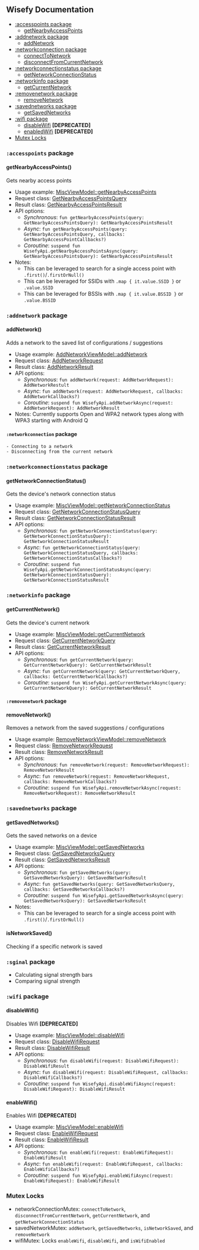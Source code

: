 ## Wisefy Documentation

- [:accesspoints package](#accesspoints-package)
  - [getNearbyAccessPoints](#getnearbyaccesspoints)
- [:addnetwork package](#addnetwork-package)
  - [addNetwork](#addnetwork)
- [:networkconnection package](#networkconnection-package)
  - [connectToNetwork](#connectToNetwork)
  - [disconnectFromCurrentNetwork](#disconnectFromCurrentNetwork)
- [:networkconnectionstatus package](#networkconnectionstatus-package)
  - [getNetworkConnectionStatus](#getnetworkconnectionstatus)
- [:networkinfo package](#networkinfo-package)
  - [getCurrentNetwork](#getcurrentnetwork)
- [:removenetwork package](#removenetwork-package)
  - [removeNetwork](#removenetwork)
- [:savednetworks package](#savednetworks-package)
  - [getSavedNetworks](#getsavednetworks) 
- [:wifi package](#wifi-package)
  - [disableWifi](#disablewifi) **[DEPRECATED]**
  - [enabledWifi](#enablewifi) **[DEPRECATED]**
- [Mutex Locks](#mutex-locks)

### `:accesspoints` package

#### getNearbyAccessPoints()

Gets nearby access points

- Usage example: [MiscViewModel::getNearbyAccessPoints](/app/src/main/java/com/isupatches/android/wisefy/sample/features/misc/MiscViewModel.kt#L397)
- Request class: [GetNearbyAccessPointsQuery](/wisefy/accesspoints/src/main/java/com/isupatches/android/wisefy/accesspoints/entities/GetNearbyAccessPointsQuery.kt)
- Result class: [GetNearbyAccessPointsResult](/wisefy/accesspoints/src/main/java/com/isupatches/android/wisefy/accesspoints/entities/GetNearbyAccessPointsResult.kt)
- API options:
  - *Synchronous*: `fun getNearbyAccessPoints(query: GetNearbyAccessPointsQuery): GetNearbyAccessPointsResult`
  - *Async*: `fun getNearbyAccessPoints(query: GetNearbyAccessPointsQuery, callbacks: GetNearbyAccessPointCallbacks?)`
  - *Coroutine*: `suspend fun WisefyApi.getNearbyAccessPointsAsync(query: GetNearbyAccessPointsQuery): GetNearbyAccessPointsResult`
- Notes:
  - This can be leveraged to search for a single access point with `.first()`/`.firstOrNull()`
  - This can be leveraged for SSIDs with `.map { it.value.SSID }` or `.value.SSID`
  - This can be leveraged for BSSIs with `.map { it.value.BSSID }` or `.value.BSSID`

### `:addnetwork` package

#### addNetwork()

Adds a network to the saved list of configurations / suggestions

- Usage example: [AddNetworkViewModel::addNetwork](/app/src/main/java/com/isupatches/android/wisefy/sample/features/add/AddNetworkViewModel.kt#L186)
- Request class: [AddNetworkRequest](/wisefy/addnetwork/src/main/java/com/isupatches/android/wisefy/addnetwork/entities/AddNetworkRequest.kt)
- Result class: [AddNetworkResult](/wisefy/addnetwork/src/main/java/com/isupatches/android/wisefy/addnetwork/entities/AddNetworkResult.kt)
- API options:
  - *Synchronous*: `fun addNetwork(request: AddNetworkRequest): AddNetworkRestult`
  - *Async*: `fun addNetwork(request: AddNetworkRequest, callbacks: AddNetworkCallbacks?)`
  - *Coroutine*: `suspend fun WisefyApi.addNetworkAsync(request: AddNetworkRequest): AddNetworkResult`
- Notes: Currently supports Open and WPA2 network types along with WPA3 starting with Android Q

#### `:networkconnection` package

    - Connecting to a network
    - Disconnecting from the current network

### `:networkconnectionstatus` package

#### getNetworkConnectionStatus()

Gets the device's network connection status
 
- Usage example: [MiscViewModel::getNetworkConnectionStatus](/app/src/main/java/com/isupatches/android/wisefy/sample/features/misc/MiscViewModel.kt#L431)
- Request class: [GetNetworkConnectionStatusQuery](/wisefy/networkconnectionstatus/src/main/java/com/isupatches/android/wisefy/networkconnectionstatus/entities/GetNetworkConnectionStatusQuery.kt)
- Result class: [GetNetworkConnectionStatusResult](/wisefy/networkconnectionstatus/src/main/java/com/isupatches/android/wisefy/networkconnectionstatus/entities/GetNetworkConnectionStatusResult.kt)
- API options:
  - *Synchronous*: `fun getNetworkConnectionStatus(query: GetNetworkConnectionStatusQuery): GetNetworkConnectionStatusResult`
  - *Async*: `fun getNetworkConnectionStatus(query: GetNetworkConnectionStatusQuery, callbacks: GetNetworkConnectionStatusCallbacks?)`
  - *Coroutine*: `suspend fun WisefyApi.getNetworkConnectionStatusAsync(query: GetNetworkConnectionStatusQuery): GetNetworkConnectionStatusResult`

### `:networkinfo` package

#### getCurrentNetwork()

Gets the device's current network

- Usage example: [MiscViewModel::getCurrentNetwork](/app/src/main/java/com/isupatches/android/wisefy/sample/features/misc/MiscViewModel.kt#L256)
- Request class: [GetCurrentNetworkQuery](/wisefy/networkinfo/src/main/java/com/isupatches/android/wisefy/networkinfo/entities/GetCurrentNetworkQuery.kt)
- Result class: [GetCurrentNetworkResult](/wisefy/networkinfo/src/main/java/com/isupatches/android/wisefy/networkinfo/entities/GetCurrentNetworkResult.kt)
- API options:
  - *Synchronous*: `fun getCurrentNetwork(query: GetCurrentNetworkQuery): GetCurrentNetworkResult`
  - *Async*: `fun getCurrentNetwork(query: GetCurrentNetworkQuery, callbacks: GetCurrentNetworkCallbacks?)`
  - *Coroutine*: `suspend fun WisefyApi.getCurrentNetworkAsync(query: GetCurrentNetworkQuery): GetCurrentNetworkResult`

#### `:removenetwork` package

#### removeNetwork()

Removes a network from the saved suggestions / configurations

- Usage example: [RemoveNetworkViewModel::removeNetwork](/app/src/main/java/com/isupatches/android/wisefy/sample/features/remove/RemoveNetworkViewModel.kt#L92)
- Request class: [RemoveNetworkRequest](/wisefy/removenetwork/src/main/java/com/isupatches/android/wisefy/removenetwork/entities/RemoveNetworkRequest.kt)
- Result class: [RemoveNetworkResult](/wisefy/removenetwork/src/main/java/com/isupatches/android/wisefy/removenetwork/entities/RemoveNetworkResult.kt)
- API options:
  - *Synchronous*: `fun removeNetwork(request: RemoveNetworkRequest): RemoveNetworkResult`
  - *Async*: `fun removeNetwork(request: RemoveNetworkRequest, callbacks: RemoveNetworkCallbacks?)`
  - *Coroutine*: `suspend fun WisefyApi.removeNetworkAsync(request: RemoveNetworkRequest): RemoveNetworkResult`

### `:savednetworks` package

#### getSavedNetworks()

Gets the saved networks on a device

- Usage example: [MiscViewModel::getSavedNetworks](/app/src/main/java/com/isupatches/android/wisefy/sample/features/misc/MiscViewModel.kt#L496)
- Request class: [GetSavedNetworksQuery](/wisefy/savednetworks/src/main/java/com/isupatches/android/wisefy/savednetworks/entities/GetSavedNetworksQuery.kt)
- Result class: [GetSavedNetworksResult](/wisefy/savednetworks/src/main/java/com/isupatches/android/wisefy/savednetworks/entities/GetSavedNetworksResult.kt)
- API options:
  - *Synchronous*: `fun getSavedNetworks(query: GetSavedNetworksQuery): GetSavedNetworksResult`
  - *Async*: `fun getSavedNetworks(query: GetSavedNetworksQuery, callbacks: GetSavedNetworksCallbacks?)`
  - *Coroutine*: `suspend fun WisefyApi.getSavedNetworksAsync(query: GetSavedNetworksQuery): GetSavedNetworksResult`
- Notes:
  - This can be leveraged to search for a single access point with `.first()`/`.firstOrNull()`

#### isNetworkSaved()

Checking if a specific network is saved

### `:sginal` package
  
  - Calculating signal strength bars
  - Comparing signal strength

### `:wifi` package

#### disableWifi()

Disables Wifi **[DEPRECATED]**

- Usage example: [MiscViewModel::disableWifi](/app/src/main/java/com/isupatches/android/wisefy/sample/features/misc/MiscViewModel.kt#L120)
- Request class: [DisableWifiRequest](/wisefy/wifi/src/main/java/com/isupatches/android/wisefy/wifi/entities/DisableWifiRequest.kt)
- Result class: [DisableWifiResult](/wisefy/wifi/src/main/java/com/isupatches/android/wisefy/wifi/entities/DisableWifiResult.kt)
- API options:
    - *Synchronous*: `fun disableWifi(request: DisableWifiRequest): DisableWifiResult`
    - *Async*: `fun disableWifi(request: DisableWifiRequest, callbacks: DisableWifiCallbacks?)`
    - *Coroutine*: `suspend fun WisefyApi.disableWifiAsync(request: DisableWifiRequest): DisableWifiResult`
    
#### enableWifi()

Enables Wifi **[DEPRECATED]**

- Usage example: [MiscViewModel::enableWifi](/app/src/main/java/com/isupatches/android/wisefy/sample/features/misc/MiscViewModel.kt#L215)
- Request class: [EnableWifiRequest](/wisefy/wifi/src/main/java/com/isupatches/android/wisefy/wifi/entities/EnableWifiRequest.kt)
- Result class: [EnableWifiResult](/wisefy/wifi/src/main/java/com/isupatches/android/wisefy/wifi/entities/EnableWifiResult.kt)
- API options:
  - *Synchronous*: `fun enableWifi(request: EnableWifiRequest): EnableWifiResult`
  - *Async*: `fun enableWifi(request: EnableWifiRequest, callbacks: EnableWifiCallbacks?)`
  - *Coroutine*: `suspend fun WisefyApi.enableWifiAsync(request: EnableWifiRequest): EnableWifiResult`

### Mutex Locks

- networkConnectionMutex: `connectToNetwork`, `disconnectFromCurrentNetwork`, `getCurrentNetwork`, and 
    `getNetworkConnectionStatus`
- savedNetworkMutex: `addNetwork`, `getSavedNetworks`, `isNetworkSaved`, and `removeNetwork`
- wifiMutex: Locks `enableWifi`, `disableWifi`, and `isWifiEnabled`
 